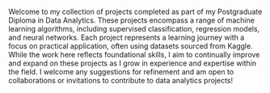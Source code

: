 Welcome to my collection of projects completed as part of my Postgraduate Diploma in Data Analytics. 
These projects encompass a range of machine learning algorithms, including supervised classification, regression models, and neural networks.
Each project represents a learning journey with a focus on practical application, often using datasets sourced from Kaggle. While the work here reflects foundational skills, I aim to continually improve and expand on these projects as I grow in experience and expertise within the field.
I welcome any suggestions for refinement and am open to collaborations or invitations to contribute to data analytics projects!
